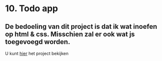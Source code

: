 # 10. Todo app

## De bedoeling van dit project is dat ik wat inoefen op html & css. Misschien zal er ook wat js toegevoegd worden.

U kunt [hier](http://fe-cc10.surge.sh/) het project bekijken
